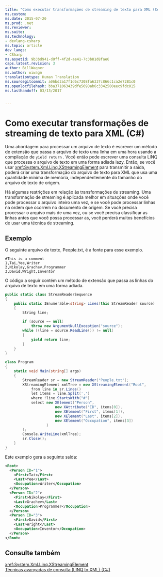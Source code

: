 ```yaml
---
title: "Como executar transformações de streaming de texto para XML (C#) | Microsoft Docs"
ms.custom: 
ms.date: 2015-07-20
ms.prod: .net
ms.reviewer: 
ms.suite: 
ms.technology:
- devlang-csharp
ms.topic: article
dev_langs:
- CSharp
ms.assetid: 9b3bd941-d0ff-4f2d-ae41-7c3b81d8fae6
caps.latest.revision: 3
author: BillWagner
ms.author: wiwagn
translationtype: Human Translation
ms.sourcegitcommit: a06bd2a17f1d6c7308fa6337c866c1ca2e7281c0
ms.openlocfilehash: bba371063439dfe5698ab6c3342500eec9fdc015
ms.lasthandoff: 03/13/2017


---
```

# <a name="how-to-perform-streaming-transformations-of-text-to-xml-c"></a>Como executar transformações de streaming de texto para XML (C#)
Uma abordagem para processar um arquivo de texto é escrever um método de extensão que passa o arquivo de texto uma linha em uma hora usando a compilação de `yield return` . Você então pode escrever uma consulta LINQ que processa o arquivo de texto em uma forma adiada lazy. Então, se você usar <xref:System.Xml.Linq.XStreamingElement> para transmitir a saída, poderá criar uma transformação do arquivo de texto para XML que usa uma quantidade mínima de memória, independentemente do tamanho do arquivo de texto de origem.  
  
 Há algumas restrições em relação às transformações de streaming. Uma transformação de streaming é aplicada melhor em situações onde você pode processar o arquivo inteiro uma vez, e se você pode processar linhas na ordem que ocorrem no documento de origem. Se você precisa processar o arquivo mais de uma vez, ou se você precisa classificar as linhas antes que você possa processar as, você perderá muitos benefícios de usar uma técnica de streaming.  
  
## <a name="example"></a>Exemplo  
 O seguinte arquivo de texto, People.txt, é a fonte para esse exemplo.  
  
```  
#This is a comment  
1,Tai,Yee,Writer  
2,Nikolay,Grachev,Programmer  
3,David,Wright,Inventor  
```  
  
 O código a seguir contém um método de extensão que passa as linhas do arquivo de texto em uma forma adiada.  
  
```csharp  
public static class StreamReaderSequence  
{  
    public static IEnumerable<string> Lines(this StreamReader source)  
    {  
        String line;  
  
        if (source == null)  
            throw new ArgumentNullException("source");  
        while ((line = source.ReadLine()) != null)  
        {  
            yield return line;  
        }  
    }  
}  
  
class Program  
{  
    static void Main(string[] args)  
    {  
        StreamReader sr = new StreamReader("People.txt");  
        XStreamingElement xmlTree = new XStreamingElement("Root",  
            from line in sr.Lines()  
            let items = line.Split(',')  
            where !line.StartsWith("#")  
            select new XElement("Person",  
                       new XAttribute("ID", items[0]),  
                       new XElement("First", items[1]),  
                       new XElement("Last", items[2]),  
                       new XElement("Occupation", items[3])  
                   )  
        );  
        Console.WriteLine(xmlTree);  
        sr.Close();  
    }  
}  
```  
  
 Este exemplo gera a seguinte saída:  
  
```xml  
<Root>  
  <Person ID="1">  
    <First>Tai</First>  
    <Last>Yee</Last>  
    <Occupation>Writer</Occupation>  
  </Person>  
  <Person ID="2">  
    <First>Nikolay</First>  
    <Last>Grachev</Last>  
    <Occupation>Programmer</Occupation>  
  </Person>  
  <Person ID="3">  
    <First>David</First>  
    <Last>Wright</Last>  
    <Occupation>Inventor</Occupation>  
  </Person>  
</Root>  
```  
  
## <a name="see-also"></a>Consulte também  
 <xref:System.Xml.Linq.XStreamingElement>   
 [Técnicas avançadas de consulta (LINQ to XML) (C#)](../../../../csharp/programming-guide/concepts/linq/advanced-query-techniques-linq-to-xml.md)
